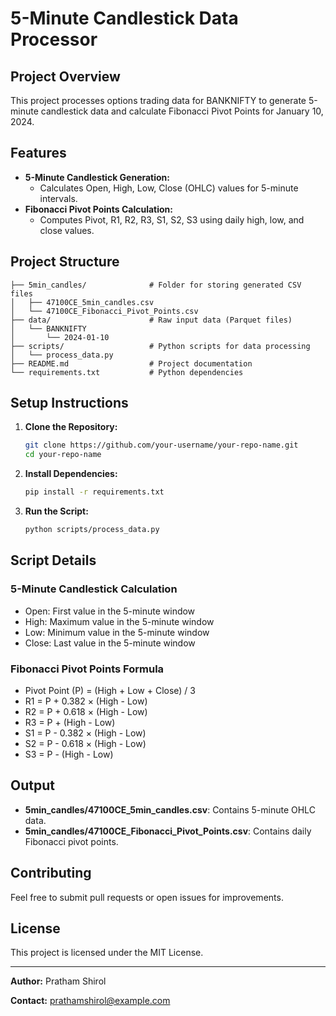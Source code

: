 
# 5-Minute Candlestick Data Processor

## Project Overview
This project processes options trading data for BANKNIFTY to generate 5-minute candlestick data and calculate Fibonacci Pivot Points for January 10, 2024.

## Features
- **5-Minute Candlestick Generation:**
  - Calculates Open, High, Low, Close (OHLC) values for 5-minute intervals.
- **Fibonacci Pivot Points Calculation:**
  - Computes Pivot, R1, R2, R3, S1, S2, S3 using daily high, low, and close values.

## Project Structure
```
├── 5min_candles/              # Folder for storing generated CSV files
│   ├── 47100CE_5min_candles.csv
│   └── 47100CE_Fibonacci_Pivot_Points.csv
├── data/                      # Raw input data (Parquet files)
│   └── BANKNIFTY
│       └── 2024-01-10
├── scripts/                   # Python scripts for data processing
│   └── process_data.py
├── README.md                  # Project documentation
└── requirements.txt           # Python dependencies
```

## Setup Instructions

1. **Clone the Repository:**
   ```bash
   git clone https://github.com/your-username/your-repo-name.git
   cd your-repo-name
   ```

2. **Install Dependencies:**
   ```bash
   pip install -r requirements.txt
   ```

3. **Run the Script:**
   ```bash
   python scripts/process_data.py
   ```

## Script Details

### 5-Minute Candlestick Calculation
- Open: First value in the 5-minute window
- High: Maximum value in the 5-minute window
- Low: Minimum value in the 5-minute window
- Close: Last value in the 5-minute window

### Fibonacci Pivot Points Formula
- Pivot Point (P) = (High + Low + Close) / 3  
- R1 = P + 0.382 × (High - Low)  
- R2 = P + 0.618 × (High - Low)  
- R3 = P + (High - Low)  
- S1 = P - 0.382 × (High - Low)  
- S2 = P - 0.618 × (High - Low)  
- S3 = P - (High - Low)

## Output
- **5min_candles/47100CE_5min_candles.csv**: Contains 5-minute OHLC data.
- **5min_candles/47100CE_Fibonacci_Pivot_Points.csv**: Contains daily Fibonacci pivot points.

## Contributing
Feel free to submit pull requests or open issues for improvements.

## License
This project is licensed under the MIT License.

---

**Author:** Pratham Shirol

**Contact:** prathamshirol@example.com

